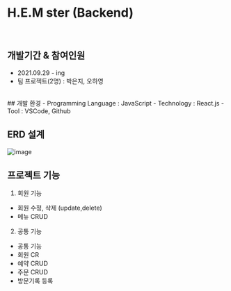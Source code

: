 # H.E.M ster (Backend)
<br>

## 개발기간 & 참여인원
- 2021.09.29 - ing
- 팀 프로젝트(2명) : 박은지, 오하영

<br>
## 개발 환경
- Programming Language : JavaScript
- Technology : React.js
- Tool : VSCode, Github

<br>

## ERD 설계
![image](https://user-images.githubusercontent.com/80090062/135396703-703f3476-8d71-455d-85f2-c52acae35fd7.png)



## 프로젝트 기능
1. 회원 기능
  + 회원 수정, 삭제 (update,delete)
  + 메뉴 CRUD

2. 공통 기능
  + 공통 기능
  + 회원 CR
  + 예약 CRUD
  + 주문 CRUD
  + 방문기록 등록
